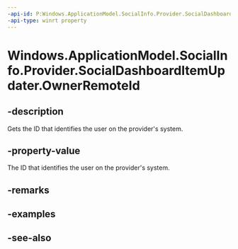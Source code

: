 ----api-id: P:Windows.ApplicationModel.SocialInfo.Provider.SocialDashboardItemUpdater.OwnerRemoteId
-api-type: winrt property
---<!-- Property syntaxpublic string OwnerRemoteId { get; }--># Windows.ApplicationModel.SocialInfo.Provider.SocialDashboardItemUpdater.OwnerRemoteId## -descriptionGets the ID that identifies the user on the provider's system.## -property-valueThe ID that identifies the user on the provider's system.## -remarks## -examples## -see-also